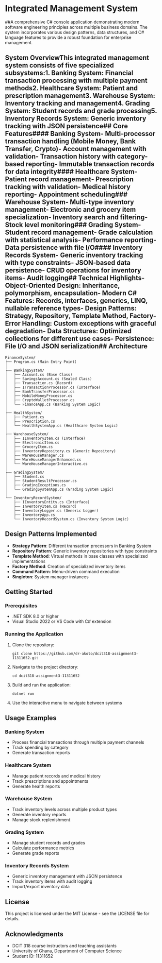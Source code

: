 # Integrated Management System
##A comprehensive C# console application demonstrating modern software engineering principles across multiple business domains. The system incorporates various design patterns, data structures, and C# language features to provide a robust foundation for enterprise management.
## System OverviewThis integrated management system consists of five specialized subsystems:1. **Banking System**: Financial transaction processing with multiple payment methods2. **Healthcare System**: Patient and prescription management3. **Warehouse System**: Inventory tracking and management4. **Grading System**: Student records and grade processing5. **Inventory Records System**: Generic inventory tracking with JSON persistence## Core Features#### Banking System- Multi-processor transaction handling (Mobile Money, Bank Transfer, Crypto)- Account management with validation- Transaction history with category-based reporting- Immutable transaction records for data integrity#### Healthcare System- Patient record management- Prescription tracking with validation- Medical history reporting- Appointment scheduling### Warehouse System- Multi-type inventory management- Electronic and grocery item specialization- Inventory search and filtering- Stock level monitoring### Grading System- Student record management- Grade calculation with statistical analysis- Performance reporting- Data persistence with file I/O#### Inventory Records System- Generic inventory tracking with type constraints- JSON-based data persistence- CRUD operations for inventory items- Audit logging## Technical Highlights- **Object-Oriented Design**: Inheritance, polymorphism, encapsulation- **Modern C# Features**: Records, interfaces, generics, LINQ, nullable reference types- **Design Patterns**: Strategy, Repository, Template Method, Factory- **Error Handling**: Custom exceptions with graceful degradation- **Data Structures**: Optimized collections for different use cases- **Persistence**: File I/O and JSON serialization## Architecture

```
FinanceSystem/
├── Program.cs (Main Entry Point)
│
├── BankingSystem/
│   ├── Account.cs (Base Class)
│   ├── SavingsAccount.cs (Sealed Class)
│   ├── Transaction.cs (Record)
│   ├── ITransactionProcessor.cs (Interface)
│   ├── BankTransferProcessor.cs
│   ├── MobileMoneyProcessor.cs
│   ├── CryptoWalletProcessor.cs
│   └── FinanceApp.cs (Banking System Logic)
│
├── HealthSystem/
│   ├── Patient.cs
│   ├── Prescription.cs
│   └── HealthSystemApp.cs (Healthcare System Logic)
│
├── WarehouseSystem/
│   ├── IInventoryItem.cs (Interface)
│   ├── ElectronicItem.cs
│   ├── GroceryItem.cs
│   ├── InventoryRepository.cs (Generic Repository)
│   ├── WareHouseManager.cs
│   ├── WareHouseManagerEnhanced.cs
│   └── WareHouseManagerInteractive.cs
│
├── GradingSystem/
│   ├── Student.cs
│   ├── StudentResultProcessor.cs
│   ├── GradingExceptions.cs
│   └── GradingSystemApp.cs (Grading System Logic)
│
└── InventoryRecordSystem/
    ├── IInventoryEntity.cs (Interface)
    ├── InventoryItem.cs (Record)
    ├── InventoryLogger.cs (Generic Logger)
    ├── InventoryApp.cs
    └── InventoryRecordSystem.cs (Inventory System Logic)
```

## Design Patterns Implemented

- **Strategy Pattern**: Different transaction processors in Banking System
- **Repository Pattern**: Generic inventory repositories with type constraints
- **Template Method**: Virtual methods in base classes with specialized implementations
- **Factory Method**: Creation of specialized inventory items
- **Command Pattern**: Menu-driven command execution
- **Singleton**: System manager instances

## Getting Started

### Prerequisites
- .NET SDK 8.0 or higher
- Visual Studio 2022 or VS Code with C# extension

### Running the Application

1. Clone the repository:
   ```
   git clone https://github.com/dr-akoto/dcit318-assignment3-11311652.git
   ```

2. Navigate to the project directory:
   ```
   cd dcit318-assignment3-11311652
   ```

3. Build and run the application:
   ```
   dotnet run
   ```

4. Use the interactive menu to navigate between systems

## Usage Examples

### Banking System
- Process financial transactions through multiple payment channels
- Track spending by category
- Generate transaction reports

### Healthcare System
- Manage patient records and medical history
- Track prescriptions and appointments
- Generate health reports

### Warehouse System
- Track inventory levels across multiple product types
- Generate inventory reports
- Manage stock replenishment

### Grading System
- Manage student records and grades
- Calculate performance metrics
- Generate grade reports

### Inventory Records System
- Generic inventory management with JSON persistence
- Track inventory items with audit logging
- Import/export inventory data

## License

This project is licensed under the MIT License - see the LICENSE file for details.

## Acknowledgments

- DCIT 318 course instructors and teaching assistants
- University of Ghana, Department of Computer Science
- Student ID: 11311652
